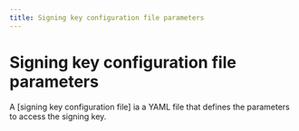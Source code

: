 ```yaml
---
title: Signing key configuration file parameters
---
```


# Signing key configuration file parameters

A [signing key configuration file] ia a YAML file that defines the parameters to access the
signing key.

<!-- Links -->
[signing key file]: ../HowTo/Use-Signing-Keys.md
